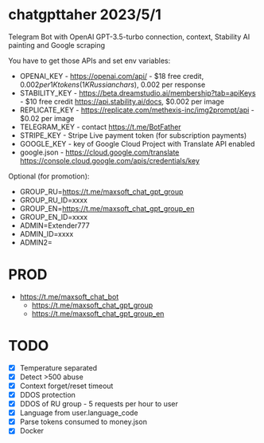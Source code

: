 # chatgpttaher 2023/5/1

Telegram Bot with OpenAI GPT-3.5-turbo connection, context, Stability AI painting and Google scraping

You have to get those APIs and set env variables:

-   OPENAI_KEY - https://openai.com/api/ - $18 free credit, $0.002 per 1K tokens (1K Russian chars), ~$0.002 per response
-   STABILITY_KEY - https://beta.dreamstudio.ai/membership?tab=apiKeys - $10 free credit https://api.stability.ai/docs, $0.002 per image
-   REPLICATE_KEY - https://replicate.com/methexis-inc/img2prompt/api - $0.02 per image
-   TELEGRAM_KEY - contact https://t.me/BotFather
-   STRIPE_KEY - Stripe Live payment token (for subscription payments)
-   GOOGLE_KEY - key of Google Cloud Project with Translate API enabled
-   google.json - https://cloud.google.com/translate https://console.cloud.google.com/apis/credentials/key

Optional (for promotion):
-   GROUP_RU=https://t.me/maxsoft_chat_gpt_group
-   GROUP_RU_ID=xxxx
-   GROUP_EN=https://t.me/maxsoft_chat_gpt_group_en
-   GROUP_EN_ID=xxxx
-   ADMIN=Extender777
-   ADMIN_ID=xxxx
-   ADMIN2=

# PROD

-   https://t.me/maxsoft_chat_bot
    -   https://t.me/maxsoft_chat_gpt_group
    -   https://t.me/maxsoft_chat_gpt_group_en

# TODO

-   [x] Temperature separated
-   [x] Detect >500 abuse
-   [x] Context forget/reset timeout
-   [x] DDOS protection
-   [x] DDOS of RU group - 5 requests per hour to user
-   [x] Language from user.language_code
-   [x] Parse tokens consumed to money.json
-   [x] Docker
